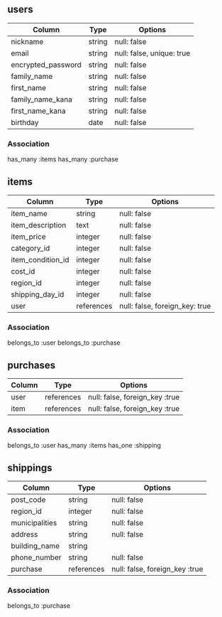 ## users

| Column             | Type                | Options                   |
|--------------------|---------------------|---------------------------|
| nickname           | string              | null: false               |
| email              | string              | null: false, unique: true |
| encrypted_password | string              | null: false               |
| family_name        | string              | null: false               |
| first_name         | string              | null: false               |
| family_name_kana   | string              | null: false               |
| first_name_kana    | string              | null: false               |
| birthday           | date                | null: false               |

### Association

has_many :items
has_many :purchase

## items

| Column             | Type                | Options                        |
|--------------------|---------------------|--------------------------------|
| item_name          | string              | null: false                    |
| item_description   | text                | null: false                    |
| item_price         | integer             | null: false                    |
| category_id        | integer             | null: false                    |
| item_condition_id  | integer             | null: false                    |
| cost_id            | integer             | null: false                    |
| region_id          | integer             | null: false                    |
| shipping_day_id    | integer             | null: false                    |
| user               | references          | null: false, foreign_key: true |

### Association

belongs_to :user
belongs_to :purchase

## purchases

| Column             | Type                | Options                        |
|--------------------|---------------------|--------------------------------|
| user               | references          | null: false, foreign_key :true |
| item               | references          | null: false, foreign_key :true |

### Association

belongs_to :user
has_many :items
has_one :shipping


## shippings

| Column             | Type                | Options                        |
|--------------------|---------------------|--------------------------------|
| post_code          | string              | null: false                    |
| region_id          | integer             | null: false                    |
| municipalities     | string              | null: false                    |
| address            | string              | null: false                    |
| building_name      | string              |                                |
| phone_number       | string              | null: false                    |
| purchase           | references          | null: false, foreign_key :true |

### Association

belongs_to :purchase